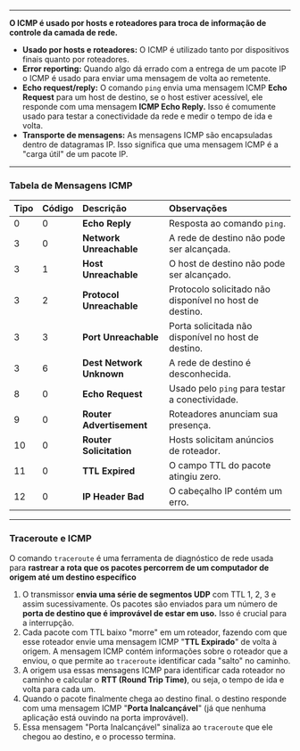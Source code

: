 

---

**O ICMP é usado por hosts e roteadores para troca de informação de controle da camada de rede.**

- **Usado por hosts e roteadores:** O ICMP é utilizado tanto por dispositivos finais quanto por roteadores.
- **Error reporting:** Quando algo dá errado com a entrega de um pacote IP o ICMP é usado para enviar uma mensagem de volta ao remetente.
- **Echo request/reply:** O comando `ping` envia uma mensagem ICMP **Echo Request** para um host de destino, se o host estiver acessível, ele responde com uma mensagem **ICMP Echo Reply.** Isso é comumente usado para testar a conectividade da rede e medir o tempo de ida e volta.
- **Transporte de mensagens:** As mensagens ICMP são encapsuladas dentro de datagramas IP. Isso significa que uma mensagem ICMP é a "carga útil" de um pacote IP.

---

### **Tabela de Mensagens ICMP**

| Tipo | Código | Descrição                | Observações                                             |
| :--- | :----- | :----------------------- | :------------------------------------------------------ |
| 0    | 0      | **Echo Reply**           | Resposta ao comando `ping`.                             |
| 3    | 0      | **Network Unreachable**  | A rede de destino não pode ser alcançada.               |
| 3    | 1      | **Host Unreachable**     | O host de destino não pode ser alcançado.               |
| 3    | 2      | **Protocol Unreachable** | Protocolo solicitado não disponível no host de destino. |
| 3    | 3      | **Port Unreachable**     | Porta solicitada não disponível no host de destino.     |
| 3    | 6      | **Dest Network Unknown** | A rede de destino é desconhecida.                       |
| 8    | 0      | **Echo Request**         | Usado pelo `ping` para testar a conectividade.          |
| 9    | 0      | **Router Advertisement** | Roteadores anunciam sua presença.                       |
| 10   | 0      | **Router Solicitation**  | Hosts solicitam anúncios de roteador.                   |
| 11   | 0      | **TTL Expired**          | O campo TTL do pacote atingiu zero.                     |
| 12   | 0      | **IP Header Bad**        | O cabeçalho IP contém um erro.                          |

---
### **Traceroute e ICMP**

O comando `traceroute` é uma ferramenta de diagnóstico de rede usada para **rastrear a rota que os pacotes percorrem de um computador de origem até um destino específico**

1. O transmissor **envia uma série de segmentos UDP** com TTL 1, 2, 3 e assim sucessivamente. Os pacotes são enviados para um número de **porta de destino que é improvável de estar em uso.** Isso é crucial para a interrupção.
2. Cada pacote com TTL baixo "morre" em um roteador, fazendo com que esse roteador envie uma mensagem ICMP "**TTL Expirado**" de volta à origem. A mensagem ICMP contém informações sobre o roteador que a enviou, o que permite ao `traceroute` identificar cada "salto" no caminho.
3. A origem usa essas mensagens ICMP para identificar cada roteador no caminho e calcular o **RTT (Round Trip Time)**, ou seja, o tempo de ida e volta para cada um.
4. Quando o pacote finalmente chega ao destino final. o destino responde com uma mensagem ICMP "**Porta Inalcançável**" (já que nenhuma aplicação está ouvindo na porta improvável).
5. Essa mensagem "Porta Inalcançável" sinaliza ao `traceroute` que ele chegou ao destino, e o processo termina.